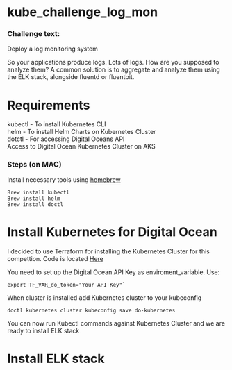 # kube_challenge_log_mon

### Challenge text: 
Deploy a log monitoring system

So your applications produce logs. Lots of logs. How are you supposed to analyze them? A common solution is to aggregate and analyze them using the ELK stack, alongside fluentd or fluentbit.


# Requirements
kubectl - To install Kubernetes CLI <br /> 
helm - To install Helm Charts on Kubernetes Cluster <br /> 
dotctl - For accessing Digital Oceans API <br /> 
Access to Digital Ocean Kubernetes Cluster on AKS <br /> 

### Steps (on MAC)
Install necessary tools using [homebrew](https://brew.sh) 
```
Brew install kubectl
Brew install helm
Brew install doctl
```


# Install Kubernetes for Digital Ocean
I decided to use Terraform for installing the Kubernetes Cluster for this compettion. Code is located [Here](https://github.com/espenhermansen/kube_challenge_log_mon/tree/main/terraform)

You need to set up the Digital Ocean API Key as enviroment_variable. Use:
```
export TF_VAR_do_token="Your API Key"`
```

When cluster is installed add Kubernetes cluster to your kubeconfig
```
doctl kubernetes cluster kubeconfig save do-kubernetes
```

You can now run Kubectl commands against Kubernetes Cluster and we are ready to install ELK stack

# Install ELK stack
